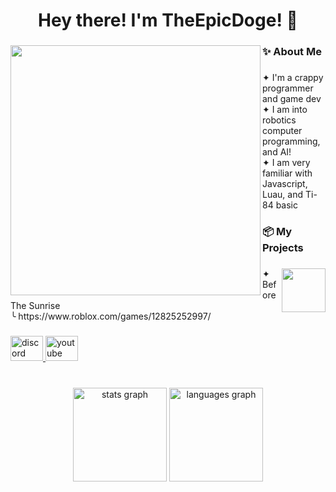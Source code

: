 <h1 align="center">Hey there! I'm TheEpicDoge! 👋</h1>

###

<img align="left" height="400" src="https://cdn.discordapp.com/attachments/865757068414025738/1231075945855717426/KinuHotChoco.png?ex=6635a3d1&is=66232ed1&hm=0892d920028c9a1404c60a38e4a24db2be712595175f59e03b9a8dee13a16f39&"  />

###

<h3 align="left">✨️ About Me</h3>

###

<p align="left">✦ I'm a crappy programmer and game dev<br>✦ I am into robotics computer programming, and AI!<br>✦ I am very familiar with Javascript, Luau, and Ti-84 basic</p>

###

<h3 align="left">📦 My Projects</h3>

###

<img align="right" height="70" src="https://cdn.discordapp.com/attachments/865757068414025738/1231084310371631234/BeforeTheSunriseTitle.png?ex=6635ab9c&is=6623369c&hm=94328bdfb090ce0f548aad53b871c5153d28bbf66c005f0392dcdbfb3c2982c0&"  />

###

<p align="left">✦ Before The Sunrise<br>╰ https://www.roblox.com/games/12825252997/</p>

###

<div align="left">
  <a href="https://discordapp.com/users/744680989552541746" target="_blank">
    <img src="https://raw.githubusercontent.com/maurodesouza/profile-readme-generator/master/src/assets/icons/social/discord/default.svg" width="52" height="40" alt="discord logo"  />
  </a>
  <a href="https://www.youtube.com/channel/UCWNZaAAVOJUg1btEsBgzrtQ" target="_blank">
    <img src="https://raw.githubusercontent.com/maurodesouza/profile-readme-generator/master/src/assets/icons/social/youtube/default.svg" width="52" height="40" alt="youtube logo"  />
  </a>
</div>

###

<br clear="both">

<div align="center">
  <img src="https://github-readme-stats.vercel.app/api?username=TheEpicDoge&hide_title=false&hide_rank=false&show_icons=true&include_all_commits=true&count_private=true&disable_animations=false&theme=dracula&locale=en&hide_border=true&order=1" height="150" alt="stats graph"  />
  <img src="https://github-readme-stats.vercel.app/api/top-langs?username=TheEpicDoge&locale=en&hide_title=false&layout=compact&card_width=320&langs_count=5&theme=dracula&hide_border=true&order=2" height="150" alt="languages graph"  />
</div>

###
